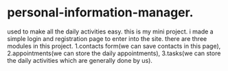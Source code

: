 # personal-information-manager.
used to make all the daily activities easy.
this is my mini project. 
i made a simple login and registration page to enter into the site.
there are three modules in this project.
1.contacts form(we can save contacts in this page),
2.appointments(we can store the daily appointments),
3.tasks(we can store the daily activities which are generally done by us).
